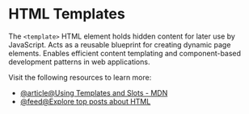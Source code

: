 # HTML Templates

The `<template>` HTML element holds hidden content for later use by JavaScript. Acts as a reusable blueprint for creating dynamic page elements. Enables efficient content templating and component-based development patterns in web applications.

Visit the following resources to learn more:

- [@article@Using Templates and Slots - MDN](https://developer.mozilla.org/en-US/docs/Web/Web_Components/Using_templates_and_slots)
- [@feed@Explore top posts about HTML](https://app.daily.dev/tags/html?ref=roadmapsh)